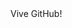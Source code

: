 <!DOCTYPE html>
<html>
  <head>
    <meta charset="UTF-8">
    <meta name="viewport" content="width=device-width, initial-scale=1.0">
    <script type="text/javascript" src="Tools/jquery.js"></script>
    <link href="Tools/css/bootstrap.css" rel="stylesheet">
    <script src="Tools/js/bootstrap.min.js"></script>
    <title>  </title>
  </head>
<body>
    Vive GitHub!
</body>
</html>
